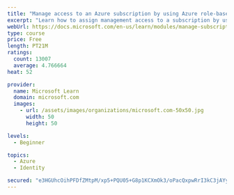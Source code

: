 ```yaml
---
title: "Manage access to an Azure subscription by using Azure role-based access control (RBAC)"
excerpt: "Learn how to assign management access to a subscription by using Azure role-based access control."
webUrl: https://docs.microsoft.com/en-us/learn/modules/manage-subscription-access-azure-rbac/
type: course
price: Free
length: PT21M
ratings:
  count: 13007
  average: 4.766664
heat: 52

provider:
  name: Microsoft Learn
  domain: microsoft.com
  images:
    - url: /assets/images/organizations/microsoft.com-50x50.jpg
      width: 50
      height: 50

levels:
  - Beginner

topics:
  - Azure
  - Identity

secured: "e3HGUhcOihPFDfZMtpM/xp5+PQU05+G8p1KCXmOk3/oPacQxpwRrI3kC3jAYyj6/oZvRw3gffntX0IyU7H8+pNLeSiDapN1a78ujlG7GWHOKQZLIZd+47+tclX3v5/1T/Z4rd2Hitmn+y/xtEVmscbTRQDMEK4Pp+9ZBTEQ6Ch9/Ntn+Fw/R10A1PHLEMhbb4thA8Ttz8GhkbeO+AWv/ylQNsFRX+mcHSyuD3qH0Md6gIxglHswtOzCRaz1uL/ukCNjBw0pr/btq5yk8xWWdkUnpAdFPo3OLQQnEmBDfL3wgo8+HksG+Z+/ZhfQtkPoJWpGpwnK8NIRGWHh7gyt8VcibkIXm4euXShUnLPC44uuC6mqTAYfS9TvsaB/7k/jTWx5UnY1ocCMTbvKdX64SfWEXywiZmuL3Cr3ap/KVD22GD538oGRi8WaCl2hf3rbd;H3IJ8y89zrOAAHxHzhfWcQ=="
---
```


